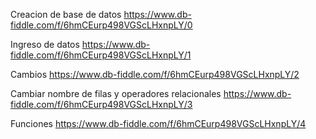 Creacion de base de datos
https://www.db-fiddle.com/f/6hmCEurp498VGScLHxnpLY/0 

Ingreso de datos
https://www.db-fiddle.com/f/6hmCEurp498VGScLHxnpLY/1

Cambios 
https://www.db-fiddle.com/f/6hmCEurp498VGScLHxnpLY/2

Cambiar nombre de filas y operadores relacionales
https://www.db-fiddle.com/f/6hmCEurp498VGScLHxnpLY/3

Funciones
https://www.db-fiddle.com/f/6hmCEurp498VGScLHxnpLY/4
